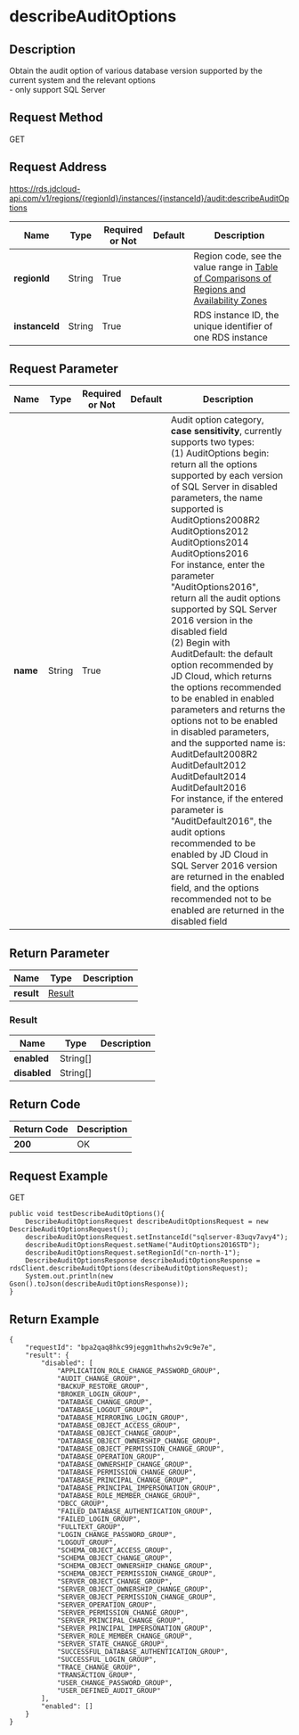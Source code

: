 # describeAuditOptions


## Description
Obtain the audit option of various database version supported by the current system and the relevant options<br>- only support SQL Server

## Request Method
GET

## Request Address
https://rds.jdcloud-api.com/v1/regions/{regionId}/instances/{instanceId}/audit:describeAuditOptions

|Name|Type|Required or Not|Default|Description|
|---|---|---|---|---|
|**regionId**|String|True| |Region code, see the value range in [Table of Comparisons of Regions and Availability Zones](../Enum-Definitions/Regions-AZ.md)|
|**instanceId**|String|True| |RDS instance ID, the unique identifier of one RDS instance|

## Request Parameter
|Name|Type|Required or Not|Default|Description|
|---|---|---|---|---|
|**name**|String|True| |Audit option category, **case sensitivity**, currently supports two types: <br>(1) AuditOptions begin: return all the options supported by each version of SQL Server in disabled parameters, the name supported is <br>AuditOptions2008R2<br>AuditOptions2012<br>AuditOptions2014<br>AuditOptions2016<br>For instance, enter the parameter "AuditOptions2016", return all the audit options supported by SQL Server 2016 version in the disabled field<br>(2) Begin with AuditDefault: the default option recommended by JD Cloud, which returns the options recommended to be enabled in enabled parameters and returns the options not to be enabled in disabled parameters, and the supported name is: <br>AuditDefault2008R2<br>AuditDefault2012<br>AuditDefault2014<br>AuditDefault2016<br>For instance, if the entered parameter is "AuditDefault2016", the audit options recommended to be enabled by JD Cloud in SQL Server 2016 version are returned in the enabled field, and the options recommended not to be enabled are returned in the disabled field|


## Return Parameter
|Name|Type|Description|
|---|---|---|
|**result**|[Result](describeauditoptions#result)| |

### <div id="result">Result</div>
|Name|Type|Description|
|---|---|---|
|**enabled**|String[]| |
|**disabled**|String[]| |

## Return Code
|Return Code|Description|
|---|---|
|**200**|OK|

## Request Example
GET
```
public void testDescribeAuditOptions(){
    DescribeAuditOptionsRequest describeAuditOptionsRequest = new DescribeAuditOptionsRequest();
    describeAuditOptionsRequest.setInstanceId("sqlserver-83uqv7avy4");
    describeAuditOptionsRequest.setName("AuditOptions2016STD");
    describeAuditOptionsRequest.setRegionId("cn-north-1");
    DescribeAuditOptionsResponse describeAuditOptionsResponse = rdsClient.describeAuditOptions(describeAuditOptionsRequest);
    System.out.println(new Gson().toJson(describeAuditOptionsResponse));
}

```

## Return Example
```
{
    "requestId": "bpa2qaq8hkc99jeggm1thwhs2v9c9e7e", 
    "result": {
        "disabled": [
            "APPLICATION_ROLE_CHANGE_PASSWORD_GROUP", 
            "AUDIT_CHANGE_GROUP", 
            "BACKUP_RESTORE_GROUP", 
            "BROKER_LOGIN_GROUP", 
            "DATABASE_CHANGE_GROUP", 
            "DATABASE_LOGOUT_GROUP", 
            "DATABASE_MIRRORING_LOGIN_GROUP", 
            "DATABASE_OBJECT_ACCESS_GROUP", 
            "DATABASE_OBJECT_CHANGE_GROUP", 
            "DATABASE_OBJECT_OWNERSHIP_CHANGE_GROUP", 
            "DATABASE_OBJECT_PERMISSION_CHANGE_GROUP", 
            "DATABASE_OPERATION_GROUP", 
            "DATABASE_OWNERSHIP_CHANGE_GROUP", 
            "DATABASE_PERMISSION_CHANGE_GROUP", 
            "DATABASE_PRINCIPAL_CHANGE_GROUP", 
            "DATABASE_PRINCIPAL_IMPERSONATION_GROUP", 
            "DATABASE_ROLE_MEMBER_CHANGE_GROUP", 
            "DBCC_GROUP", 
            "FAILED_DATABASE_AUTHENTICATION_GROUP", 
            "FAILED_LOGIN_GROUP", 
            "FULLTEXT_GROUP", 
            "LOGIN_CHANGE_PASSWORD_GROUP", 
            "LOGOUT_GROUP", 
            "SCHEMA_OBJECT_ACCESS_GROUP", 
            "SCHEMA_OBJECT_CHANGE_GROUP", 
            "SCHEMA_OBJECT_OWNERSHIP_CHANGE_GROUP", 
            "SCHEMA_OBJECT_PERMISSION_CHANGE_GROUP", 
            "SERVER_OBJECT_CHANGE_GROUP", 
            "SERVER_OBJECT_OWNERSHIP_CHANGE_GROUP", 
            "SERVER_OBJECT_PERMISSION_CHANGE_GROUP", 
            "SERVER_OPERATION_GROUP", 
            "SERVER_PERMISSION_CHANGE_GROUP", 
            "SERVER_PRINCIPAL_CHANGE_GROUP", 
            "SERVER_PRINCIPAL_IMPERSONATION_GROUP", 
            "SERVER_ROLE_MEMBER_CHANGE_GROUP", 
            "SERVER_STATE_CHANGE_GROUP", 
            "SUCCESSFUL_DATABASE_AUTHENTICATION_GROUP", 
            "SUCCESSFUL_LOGIN_GROUP", 
            "TRACE_CHANGE_GROUP", 
            "TRANSACTION_GROUP", 
            "USER_CHANGE_PASSWORD_GROUP", 
            "USER_DEFINED_AUDIT_GROUP"
        ], 
        "enabled": []
    }
}
```
